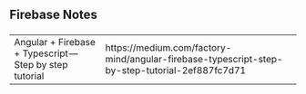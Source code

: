 <h2>Firebase Notes</h2>
<h3></h3>
<table>
<tr>
  <td>Angular + Firebase + Typescript — Step by step tutorial</td>
  <td>https://medium.com/factory-mind/angular-firebase-typescript-step-by-step-tutorial-2ef887fc7d71</td>
</tr>
</table>
